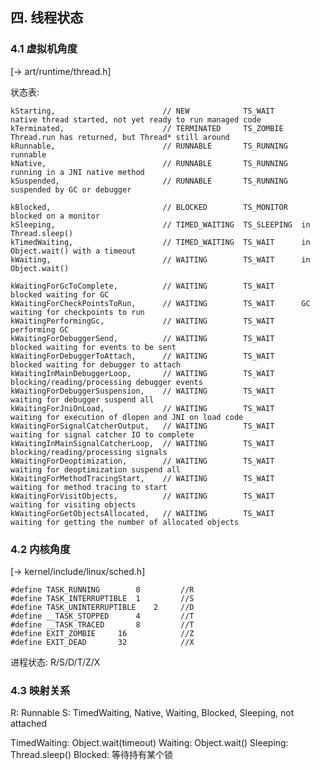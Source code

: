 
## 四. 线程状态

### 4.1 虚拟机角度

[-> art/runtime/thread.h]

状态表:

    kStarting,                        // NEW            TS_WAIT      native thread started, not yet ready to run managed code
    kTerminated,                      // TERMINATED     TS_ZOMBIE    Thread.run has returned, but Thread* still around
    kRunnable,                        // RUNNABLE       TS_RUNNING   runnable
    kNative,                          // RUNNABLE       TS_RUNNING   running in a JNI native method
    kSuspended,                       // RUNNABLE       TS_RUNNING   suspended by GC or debugger

    kBlocked,                         // BLOCKED        TS_MONITOR   blocked on a monitor
    kSleeping,                        // TIMED_WAITING  TS_SLEEPING  in Thread.sleep()
    kTimedWaiting,                    // TIMED_WAITING  TS_WAIT      in Object.wait() with a timeout
    kWaiting,                         // WAITING        TS_WAIT      in Object.wait()

    kWaitingForGcToComplete,          // WAITING        TS_WAIT      blocked waiting for GC
    kWaitingForCheckPointsToRun,      // WAITING        TS_WAIT      GC waiting for checkpoints to run
    kWaitingPerformingGc,             // WAITING        TS_WAIT      performing GC
    kWaitingForDebuggerSend,          // WAITING        TS_WAIT      blocked waiting for events to be sent
    kWaitingForDebuggerToAttach,      // WAITING        TS_WAIT      blocked waiting for debugger to attach
    kWaitingInMainDebuggerLoop,       // WAITING        TS_WAIT      blocking/reading/processing debugger events
    kWaitingForDebuggerSuspension,    // WAITING        TS_WAIT      waiting for debugger suspend all
    kWaitingForJniOnLoad,             // WAITING        TS_WAIT      waiting for execution of dlopen and JNI on load code
    kWaitingForSignalCatcherOutput,   // WAITING        TS_WAIT      waiting for signal catcher IO to complete
    kWaitingInMainSignalCatcherLoop,  // WAITING        TS_WAIT      blocking/reading/processing signals
    kWaitingForDeoptimization,        // WAITING        TS_WAIT      waiting for deoptimization suspend all
    kWaitingForMethodTracingStart,    // WAITING        TS_WAIT      waiting for method tracing to start
    kWaitingForVisitObjects,          // WAITING        TS_WAIT      waiting for visiting objects
    kWaitingForGetObjectsAllocated,   // WAITING        TS_WAIT      waiting for getting the number of allocated objects


### 4.2 内核角度

[-> kernel/include/linux/sched.h]

    #define TASK_RUNNING		0         //R
    #define TASK_INTERRUPTIBLE	1         //S
    #define TASK_UNINTERRUPTIBLE	2     //D
    #define __TASK_STOPPED		4         //T
    #define __TASK_TRACED		8         //T
    #define EXIT_ZOMBIE		16            //Z
    #define EXIT_DEAD		32            //X

进程状态: R/S/D/T/Z/X

### 4.3 映射关系


R: Runnable
S: TimedWaiting, Native, Waiting, Blocked, Sleeping, not attached

TimedWaiting: Object.wait(timeout)
Waiting: Object.wait()
Sleeping:  Thread.sleep()
Blocked: 等待持有某个锁
